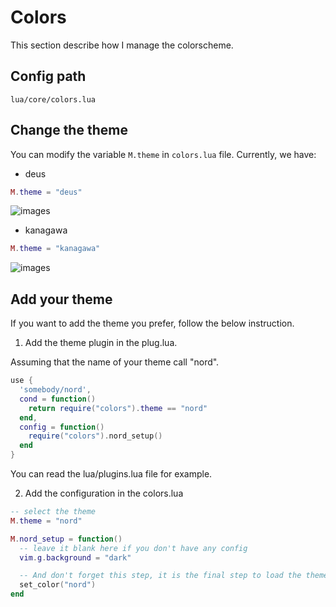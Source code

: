 # Colors

This section describe how I manage the colorscheme.

## Config path

```text
lua/core/colors.lua
```

## Change the theme

You can modify the variable `M.theme` in `colors.lua` file.
Currently, we have:

* deus

```lua
M.theme = "deus"
```

![images](https://raw.githubusercontent.com/Avimitin/nvim/master/docs/images/deus.png)

* kanagawa 

```lua
M.theme = "kanagawa"
```

![images](https://raw.githubusercontent.com/Avimitin/nvim/master/docs/images/kanagawa.png)

## Add your theme

If you want to add the theme you prefer, follow the below instruction.

1. Add the theme plugin in the plug.lua.

Assuming that the name of your theme call "nord".

```lua
use {
  'somebody/nord',
  cond = function()
    return require("colors").theme == "nord"
  end,
  config = function()
    require("colors").nord_setup()
  end
}
```

You can read the lua/plugins.lua file for example.

2. Add the configuration in the colors.lua

```lua
-- select the theme
M.theme = "nord"

M.nord_setup = function()
  -- leave it blank here if you don't have any config
  vim.g.background = "dark"

  -- And don't forget this step, it is the final step to load the theme
  set_color("nord")
end
```
